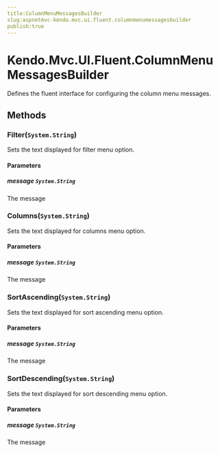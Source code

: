 ```yaml
---
title:ColumnMenuMessagesBuilder
slug:aspnetmvc-kendo.mvc.ui.fluent.columnmenumessagesbuilder
publish:true
---
```


# Kendo.Mvc.UI.Fluent.ColumnMenuMessagesBuilder
Defines the fluent interface for configuring the column menu messages.



## Methods

### Filter(`System.String`)
Sets the text displayed for filter menu option.


#### Parameters

##### message `System.String`
The message





### Columns(`System.String`)
Sets the text displayed for columns menu option.


#### Parameters

##### message `System.String`
The message





### SortAscending(`System.String`)
Sets the text displayed for sort ascending menu option.


#### Parameters

##### message `System.String`
The message





### SortDescending(`System.String`)
Sets the text displayed for sort descending menu option.


#### Parameters

##### message `System.String`
The message






 
